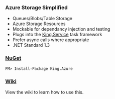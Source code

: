 ### Azure Storage Simplified
- Queues/Blobs/Table Storage
- Azure Storage Resources
- Mockable for dependancy injection and testing
- Plugs into the [King.Service](https://github.com/jefking/King.Service) task framework
- Prefer async calls where appropriate
- .NET Standard 1.3

### [NuGet](https://www.nuget.org/packages/King.Azure)
```
PM> Install-Package King.Azure
```

### [Wiki](https://github.com/jefking/King.Azure/wiki)
View the wiki to learn how to use this.